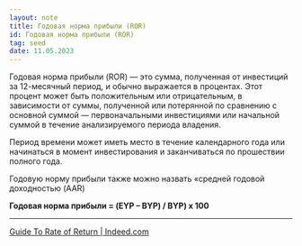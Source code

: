 ```yaml
---
layout: note
title: Годовая норма прибыли (ROR)
id: Годовая норма прибыли (ROR)
tag: seed
date: 11.05.2023
---
```

Годовая норма прибыли (ROR) — это сумма, полученная от инвестиций за 12-месячный период, и обычно выражается в процентах. Этот процент может быть положительным или отрицательным, в зависимости от суммы, полученной или потерянной по сравнению с основной суммой — первоначальными инвестициями или начальной суммой в течение анализируемого периода владения. 

Период времени может иметь место в течение календарного года или начинаться в момент инвестирования и заканчиваться по прошествии полного года.

Годовую норму прибыли также можно назвать «средней годовой доходностью (AAR)

**Годовая норма прибыли = (EYP – BYP) / BYP) x 100**

---
[Guide To Rate of Return | Indeed.com](https://www.indeed.com/career-advice/career-development/guide-rate-of-return)



